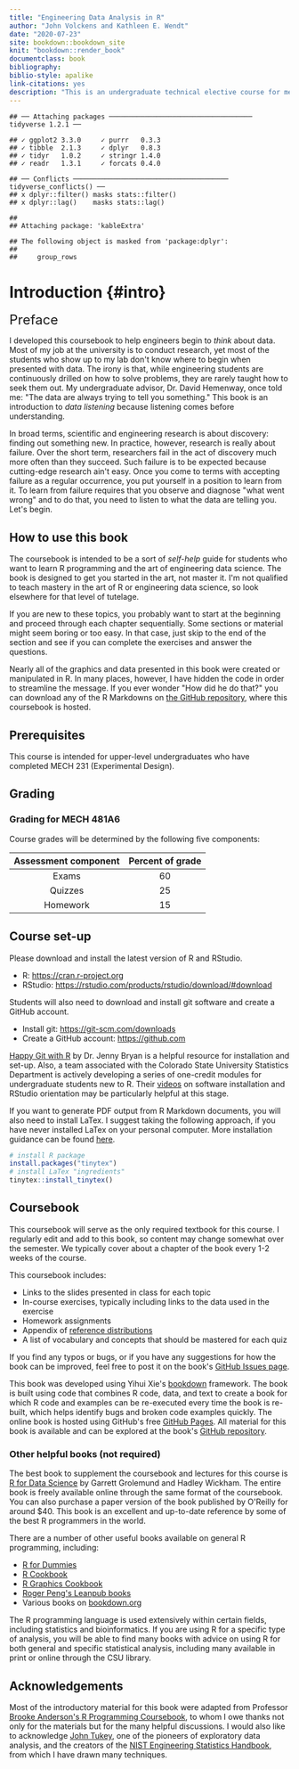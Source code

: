 ```yaml
--- 
title: "Engineering Data Analysis in R"
author: "John Volckens and Kathleen E. Wendt"
date: "2020-07-23"
site: bookdown::bookdown_site
knit: "bookdown::render_book"
documentclass: book
bibliography: 
biblio-style: apalike
link-citations: yes
description: "This is an undergraduate technical elective course for mechanical engineers who wish to lean about data analysis using the R programming language."
---
```


```
## ── Attaching packages ──────────────────────────────────── tidyverse 1.2.1 ──
```

```
## ✓ ggplot2 3.3.0     ✓ purrr   0.3.3
## ✓ tibble  2.1.3     ✓ dplyr   0.8.3
## ✓ tidyr   1.0.2     ✓ stringr 1.4.0
## ✓ readr   1.3.1     ✓ forcats 0.4.0
```

```
## ── Conflicts ─────────────────────────────────────── tidyverse_conflicts() ──
## x dplyr::filter() masks stats::filter()
## x dplyr::lag()    masks stats::lag()
```

```
## 
## Attaching package: 'kableExtra'
```

```
## The following object is masked from 'package:dplyr':
## 
##     group_rows
```

# Introduction {#intro}
 <font size="5"> Preface </font>

I developed this coursebook to help engineers begin to *think* about data. Most
of my job at the university is to conduct research, yet most of the students
who show up to my lab don't know where to begin when presented with data. The
irony is that, while engineering students are continuously drilled on how to
solve problems, they are rarely taught how to seek them out. My undergraduate
advisor, Dr. David Hemenway, once told me: "The data are always trying to tell
you something."  This book is an introduction to *data listening* because
listening comes before understanding.

In broad terms, scientific and engineering research is about discovery: finding
out something new. In practice, however, research is really about failure. Over
the short term, researchers fail in the act of discovery much more often than
they succeed. Such failure is to be expected because cutting-edge research
ain't easy. Once you come to terms with accepting failure as a regular
occurrence, you put yourself in a position to learn from it. To learn from
failure requires that you observe and diagnose "what went wrong" and to do
that, you need to listen to what the data are telling you. Let's begin.

## How to use this book

The coursebook is intended to be a sort of *self-help* guide for students who
want to learn R programming and the art of engineering data science. The book
is designed to get you started in the art, not master it. I'm not qualified to
teach mastery in the art of R or engineering data science, so look elsewhere
for that level of tutelage.

If you are new to these topics, you probably want to start at the beginning and
proceed through each chapter sequentially. Some sections or material might seem
boring or too easy. In that case, just skip to the end of the section and see
if you can complete the exercises and answer the questions.

Nearly all of the graphics and data presented in this book were created or
manipulated in R. In many places, however, I have hidden the code in order to
streamline the message. If you ever wonder "How did he do that?" you can
download any of the R Markdowns on [the GitHub repository](https://github.com/SmogDr/edar_coursebook/), where this coursebook
is hosted. 

## Prerequisites

This course is intended for upper-level undergraduates who have completed MECH
231 (Experimental Design).

## Grading

### Grading for MECH 481A6

Course grades will be determined by the following five components:

<table class="table table-striped" style="width: auto !important; margin-left: auto; margin-right: auto;">
 <thead>
  <tr>
   <th style="text-align:center;"> Assessment component </th>
   <th style="text-align:center;"> Percent of grade </th>
  </tr>
 </thead>
<tbody>
  <tr>
   <td style="text-align:center;"> Exams </td>
   <td style="text-align:center;"> 60 </td>
  </tr>
  <tr>
   <td style="text-align:center;"> Quizzes </td>
   <td style="text-align:center;"> 25 </td>
  </tr>
  <tr>
   <td style="text-align:center;"> Homework </td>
   <td style="text-align:center;"> 15 </td>
  </tr>
</tbody>
</table>

## Course set-up

Please download and install the latest version of R and RStudio. 

- R: https://cran.r-project.org 
- RStudio: https://rstudio.com/products/rstudio/download/#download

Students will also need to download and install git software and create a
GitHub account.

- Install git: https://git-scm.com/downloads 
- Create a GitHub account: https://github.com 

[Happy Git with R](https://happygitwithr.com/) by Dr. Jenny Bryan is a helpful
resource for installation and set-up. Also, a team associated with the Colorado
State University Statistics Department is actively developing a series of
one-credit modules for undergraduate students new to R. Their
[videos](https://csu-r.github.io/Module1/) on software installation and RStudio
orientation may be particularly helpful at this stage.

If you want to generate PDF output from R Markdown documents, you will also
need to install LaTex. I suggest taking the following approach, if you have
never installed LaTex on your personal computer. More installation guidance can
be found [here](https://bookdown.org/yihui/rmarkdown/installation.html). 


```r
# install R package
install.packages("tinytex")
# install LaTex "ingredients"
tinytex::install_tinytex()
```

## Coursebook

This coursebook will serve as the only required textbook for this course. I
regularly edit and add to this book, so content may change somewhat over the
semester. We typically cover about a chapter of the book every 1-2 weeks of the
course.

This coursebook includes: 

- Links to the slides presented in class for each topic
- In-course exercises, typically including links to the data used in the
exercise
- Homework assignments
- Appendix of [reference distributions](#dist)
- A list of vocabulary and concepts that should be mastered for each quiz

If you find any typos or bugs, or if you have any suggestions for how the book
can be improved, feel free to post it on the book's [GitHub Issues
page](https://github.com/SmogDr/edar_coursebook/issues).

This book was developed using Yihui Xie's [bookdown](https://bookdown.org)
framework. The book is built using code that combines R code, data, and text to
create a book for which R code and examples can be re-executed every time the
book is re-built, which helps identify bugs and broken code examples quickly.
The online book is hosted using GitHub's free [GitHub Pages](https://pages.github.com). All material for this book is
available and can be explored at the book's [GitHub repository](https://github.com/SmogDr/edar_coursebook).

### Other helpful books (not required)

The best book to supplement the coursebook and lectures for this course is [R for Data Science](http://r4ds.had.co.nz) by Garrett Grolemund and Hadley
Wickham. The entire book is freely available online through the same format of
the coursebook. You can also purchase a paper version of the book published by
O'Reilly for around $40. This book is an excellent and up-to-date reference by
some of the best R programmers in the world.

There are a number of other useful books available on general R programming,
including:

- [R for Dummies](https://colostate-primo.hosted.exlibrisgroup.com/primo-explore/fulldisplay?docid=01COLSU_ALMA51267598310003361&context=L&vid=01COLSU&lang=en_US&search_scope=Everything&adaptor=Local%20Search%20Engine&tab=default_tab&query=any,contains,r%20for%20dummies&sortby=rank&offset=0)
- [R Cookbook](https://colostate-primo.hosted.exlibrisgroup.com/primo-explore/fulldisplay?docid=01COLSU_ALMA21203304500003361&context=L&vid=01COLSU&lang=en_US&search_scope=Everything&adaptor=Local%20Search%20Engine&tab=default_tab&query=any,contains,r%20cookbook&sortby=rank&offset=0)
- [R Graphics Cookbook](http://www.amazon.com/R-Graphics-Cookbook-Winston-Chang/dp/1449316956/ref=sr_1_1?ie=UTF8&qid=1440997472&sr=8-1&keywords=r+graphics+cookbook)
- [Roger Peng's Leanpub books](https://leanpub.com/u/rdpeng)
- Various books on [bookdown.org](www.bookdown.org)

The R programming language is used extensively within certain fields, including
statistics and bioinformatics. If you are using R for a specific type of
analysis, you will be able to find many books with advice on using R for both
general and specific statistical analysis, including many available in print or
online through the CSU library.

## Acknowledgements

Most of the introductory material for this book were adapted from Professor [Brooke Anderson's R Programming Coursebook](https://geanders.github.io/RProgrammingForResearch/), to whom I owe
thanks not only for the materials but for the many helpful discussions. I would
also like to acknowledge [John Tukey](http://rsbm.royalsocietypublishing.org/content/49/537.full.pdf+html),
one of the pioneers of exploratory data analysis, and the creators of the [NIST Engineering Statistics Handbook](https://doi.org/10.18434/M32189), from which I
have drawn many techniques. 
